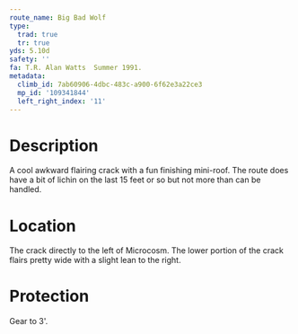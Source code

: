 ```yaml
---
route_name: Big Bad Wolf
type:
  trad: true
  tr: true
yds: 5.10d
safety: ''
fa: T.R. Alan Watts  Summer 1991.
metadata:
  climb_id: 7ab60906-4dbc-483c-a900-6f62e3a22ce3
  mp_id: '109341844'
  left_right_index: '11'
---
```

# Description
A cool awkward flairing crack with a fun finishing mini-roof. The route does have a bit of lichin on the last 15 feet or so but not more than can be handled.

# Location
The crack directly to the left of Microcosm. The lower portion of the crack flairs pretty wide with a slight lean to the right.

# Protection
Gear to 3'.
